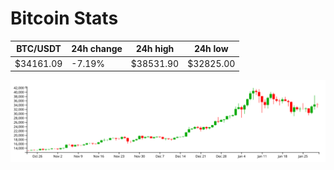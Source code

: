# Bitcoin Stats

BTC/USDT|24h change|24h high|24h low|
|---|---|---|---|
|$34161.09|-7.19%|$38531.90|$32825.00|

<img src="./chart.svg">
